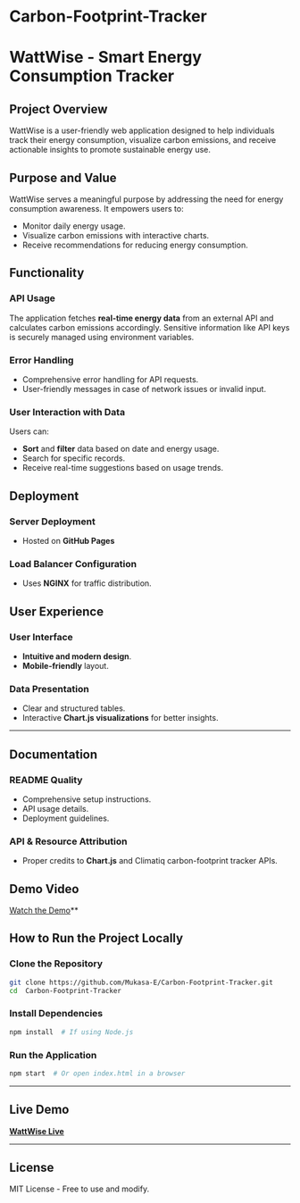 # Carbon-Footprint-Tracker

# WattWise - Smart Energy Consumption Tracker

## Project Overview
WattWise is a user-friendly web application designed to help individuals track their energy consumption, visualize carbon emissions, and receive actionable insights to promote sustainable energy use.

## Purpose and Value
WattWise serves a meaningful purpose by addressing the need for energy consumption awareness. It empowers users to:
- Monitor daily energy usage.
- Visualize carbon emissions with interactive charts.
- Receive recommendations for reducing energy consumption.

## Functionality

### API Usage
The application fetches **real-time energy data** from an external API and calculates carbon emissions accordingly. Sensitive information like API keys is securely managed using environment variables.


### Error Handling
- Comprehensive error handling for API requests.
- User-friendly messages in case of network issues or invalid input.


### User Interaction with Data
Users can:
- **Sort** and **filter** data based on date and energy usage.
- Search for specific records.
- Receive real-time suggestions based on usage trends.


##  Deployment

### Server Deployment
- Hosted on **GitHub Pages**


### Load Balancer Configuration
- Uses **NGINX** for traffic distribution.

## User Experience

### User Interface
- **Intuitive and modern design**.
- **Mobile-friendly** layout.


### Data Presentation
- Clear and structured tables.
- Interactive **Chart.js visualizations** for better insights.

---

## Documentation

### README Quality
- Comprehensive setup instructions.
- API usage details.
- Deployment guidelines.


### API & Resource Attribution
- Proper credits to **Chart.js** and Climatiq carbon-footprint tracker APIs.

## Demo Video

[Watch the Demo](https://www.youtube.com/watch?v=ZiuAIsr37ug)**



## How to Run the Project Locally

### Clone the Repository
```sh
git clone https://github.com/Mukasa-E/Carbon-Footprint-Tracker.git
cd  Carbon-Footprint-Tracker
```

### Install Dependencies
```sh
npm install  # If using Node.js
```

### Run the Application
```sh
npm start  # Or open index.html in a browser
```

---

## Live Demo
**[WattWise Live](https://www.youtube.com/watch?v=ZiuAIsr37ug)**

---

## License
MIT License - Free to use and modify.



